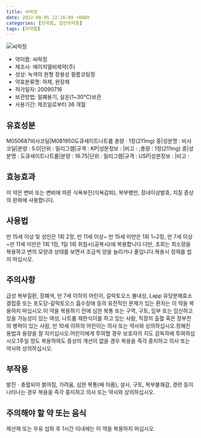 ```yaml
---
title: 씨락정
date: 2022-08-05 22:16:09 +0800
categories: [의약품, 일반의약품]
tags: [의약품]
---
```

![씨락정](https://nedrug.mfds.go.kr/pbp/cmn/itemImageDownload/147426450252900110)

- 약이름: 씨락정
- 제조사: 에이치엘비제약(주)
- 성상: 녹색의 원형 장용성 필름코팅정
- 약효분류명: 하제, 완장제
- 허가일자: 20090716
- 보관방법: 밀폐용기, 실온(1~30℃)보관
- 사용기간: 제조일로부터 36 개월
## 유효성분
M050687비사코딜|M081950도큐세이트나트륨
총량 : 1정(211mg) 중|성분명 : 비사코딜|분량 : 5.0|단위 : 밀리그램|규격 : KP|성분정보 : |비고 : ;총량 : 1정(211mg) 중|성분명 : 도큐세이트나트륨|분량 : 16.75|단위 : 밀리그램|규격 : USP|성분정보 : |비고 :
## 효능효과
이 약은 변비 또는 변비에 따른 식욕부진(식욕감퇴), 복부팽만, 장내이상발효, 치질 증상의 완화에 사용합니다.
## 사용법
만 15세 이상 및 성인은 1회 2정, 만 11세 이상~ 만 15세 미만은 1회 1~2정, 만 7세 이상~만 11세 미만은 1회 1정, 1일 1회 취침시(공복시)에 복용합니다.다만, 초회는 최소량을 복용하고 변의 모양과 상태를 보면서 조금씩 양을 늘리거나 줄임니다.복용시 정제를 씹지 마십시오.
## 주의사항
급성 복부질환, 장폐색, 만 7세 이하의 어린이, 갈락토오스 불내성, Lapp 유당분해효소 결핍증 또는 포도당-갈락토오스 흡수장애 등의 유전적인 문제가 있는 환자는 이 약을 복용하지 마십시오.이 약을 복용하기 전에 심한 복통 또는 구역, 구토, 임부 또는 임신하고 있을 가능성이 있는 여성, 나트륨 제한식이를 하고 있는 사람, 직장의 출혈 혹은 장부전의 병력이 있는 사람, 만 10세 이하의 어린이는 의사 또는 약사와 상의하십시오.정해진 용법과 용량을 잘 지키십시오.어린이에게 투여할 경우 보호자의 지도 감독하에 투여하십시오.1주일 정도 복용하여도 증상의 개선이 없을 경우 복용을 즉각 중지하고 의사 또는 약사와 상의하십시오.
## 부작용
발진ㆍ충혈되어 붉어짐, 가려움, 심한 복통(배 아픔), 설사, 구토, 복부불쾌감, 경련 등이 나타나는 경우 복용을 즉각 중지하고 의사 또는 약사와 상의하십시오.
## 주의해야 할 약 또는 음식
제산제 또는 우유 섭취 후 1시간 이내에는 이 약을 복용하지 마십시오.
